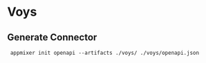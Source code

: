 # Voys

## Generate Connector

```
 appmixer init openapi --artifacts ./voys/ ./voys/openapi.json
 ```
